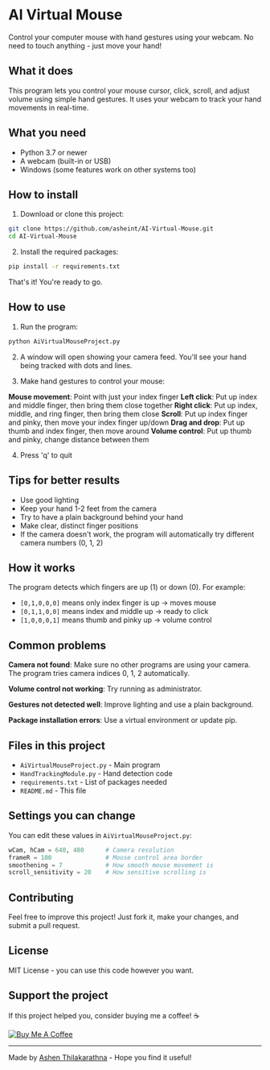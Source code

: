 # AI Virtual Mouse

Control your computer mouse with hand gestures using your webcam. No need to touch anything - just move your hand!

## What it does

This program lets you control your mouse cursor, click, scroll, and adjust volume using simple hand gestures. It uses your webcam to track your hand movements in real-time.

## What you need

- Python 3.7 or newer
- A webcam (built-in or USB)
- Windows (some features work on other systems too)

## How to install

1. Download or clone this project:

```bash
git clone https://github.com/asheint/AI-Virtual-Mouse.git
cd AI-Virtual-Mouse
```

2. Install the required packages:

```bash
pip install -r requirements.txt
```

That's it! You're ready to go.

## How to use

1. Run the program:

```bash
python AiVirtualMouseProject.py
```

2. A window will open showing your camera feed. You'll see your hand being tracked with dots and lines.

3. Make hand gestures to control your mouse:

**Mouse movement**: Point with just your index finger
**Left click**: Put up index and middle finger, then bring them close together
**Right click**: Put up index, middle, and ring finger, then bring them close
**Scroll**: Put up index finger and pinky, then move your index finger up/down
**Drag and drop**: Put up thumb and index finger, then move around
**Volume control**: Put up thumb and pinky, change distance between them

4. Press 'q' to quit

## Tips for better results

- Use good lighting
- Keep your hand 1-2 feet from the camera
- Try to have a plain background behind your hand
- Make clear, distinct finger positions
- If the camera doesn't work, the program will automatically try different camera numbers (0, 1, 2)

## How it works

The program detects which fingers are up (1) or down (0). For example:

- `[0,1,0,0,0]` means only index finger is up → moves mouse
- `[0,1,1,0,0]` means index and middle up → ready to click
- `[1,0,0,0,1]` means thumb and pinky up → volume control

## Common problems

**Camera not found**: Make sure no other programs are using your camera. The program tries camera indices 0, 1, 2 automatically.

**Volume control not working**: Try running as administrator.

**Gestures not detected well**: Improve lighting and use a plain background.

**Package installation errors**: Use a virtual environment or update pip.

## Files in this project

- `AiVirtualMouseProject.py` - Main program
- `HandTrackingModule.py` - Hand detection code
- `requirements.txt` - List of packages needed
- `README.md` - This file

## Settings you can change

You can edit these values in `AiVirtualMouseProject.py`:

```python
wCam, hCam = 640, 480      # Camera resolution
frameR = 100               # Mouse control area border
smoothening = 7            # How smooth mouse movement is
scroll_sensitivity = 20    # How sensitive scrolling is
```

## Contributing

Feel free to improve this project! Just fork it, make your changes, and submit a pull request.

## License

MIT License - you can use this code however you want.

## Support the project

If this project helped you, consider buying me a coffee! ☕

[![Buy Me A Coffee](https://cdn.buymeacoffee.com/buttons/v2/default-yellow.png)](https://www.buymeacoffee.com/asheint)

---

Made by [Ashen Thilakarathna](https://github.com/asheint) - Hope you find it useful!
